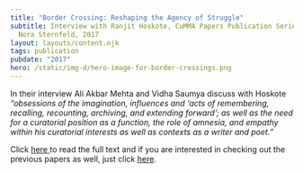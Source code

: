 ```yaml
---
title: "Border Crossing: Reshaping the Agency of Struggle"
subtitle: Interview with Ranjit Hoskote, CuMMA Papers Publication Series, (ed.)
  Nora Sternfeld, 2017
layout: layouts/content.njk
tags: publication
pubdate: "2017"
hero: /static/img-d/hero-image-for-border-crossings.png
---
```

In their interview Ali Akbar Mehta and Vidha Saumya discuss with Hoskote _“obsessions of the imagination, influences and ‘acts of remembering, recalling, recounting, archiving, and extending forward’; as well as the need for a curatorial position as a function, the role of amnesia, and empathy within his curatorial interests as well as contexts as a writer and poet.”_


Click [here ](https://cummastudies.files.wordpress.com/2013/08/cumma-papers_25_fin.pdf)to read the full text and if you are interested in checking out the previous papers as well, just click [here](https://cummastudies.wordpress.com/cumma-papers/).
